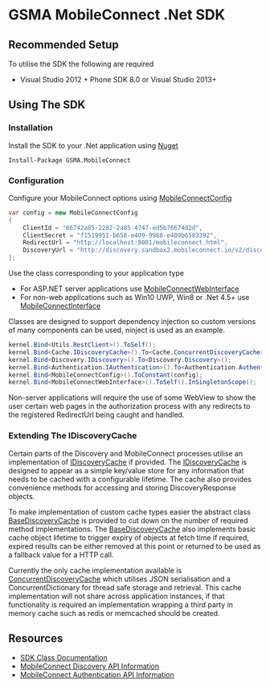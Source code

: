 # GSMA MobileConnect .Net SDK

## Recommended Setup

To utilise the SDK the following are required

- Visual Studio 2012 + Phone SDK 8.0 or Visual Studio 2013+

## Using The SDK

### Installation

Install the SDK to your .Net application using [Nuget](https://www.nuget.org/packages/GSMA.MobileConnect)

```posh
Install-Package GSMA.MobileConnect
```

### Configuration

Configure your MobileConnect options using [MobileConnectConfig](../Docs/GSMA.MobileConnect/MobileConnectConfig/README.md)

```csharp
var config = new MobileConnectConfig
{
    ClientId = "66742a85-2282-2a85-4747-ed5b76674d2d",
    ClientSecret = "f1519951-b658-e409-9988-e409b6583392",
    RedirectUrl = "http://localhost:8001/mobileconnect.html",
    DiscoveryUrl = "http://discovery.sandbox2.mobileconnect.io/v2/discovery/",
};
```

Use the class corresponding to your application type
- For ASP.NET server applications use [MobileConnectWebInterface](../Docs/GSMA.MobileConnect/MobileConnectWebInterface/README.md)
- For non-web applications such as Win10 UWP, Win8 or .Net 4.5+ use [MobileConnectInterface](../Docs/GSMA.MobileConnect/MobileConnectInterface/README.md)

Classes are designed to support dependency injection so custom versions of many components can be used, ninject is used as an example.

```csharp
kernel.Bind<Utils.RestClient>().ToSelf();
kernel.Bind<Cache.IDiscoveryCache>().To<Cache.ConcurrentDiscoveryCache>();
kernel.Bind<Discovery.IDiscovery>().To<Discovery.Discovery>();
kernel.Bind<Authentication.IAuthentication>().To<Authentication.Authentication>();
kernel.Bind<MobileConnectConfig>().ToConstant(config);
kernel.Bind<MobileConnectWebInterface>().ToSelf().InSingletonScope();
```

Non-server applications will require the use of some WebView to show the user certain web pages in the authorization process with any redirects to the registered RedirectUrl being caught and handled.

### Extending The IDiscoveryCache

Certain parts of the Discovery and MobileConnect processes utilise an implementation of [IDiscoveryCache](../Docs/GSMA.MobileConnect.Cache/IDiscoveryCache) if provided.
The [IDiscoveryCache](../Docs/GSMA.MobileConnect.Cache/IDiscoveryCache) is designed to appear as a simple key/value store for any information that needs to be cached with a configurable lifetime.
The cache also provides convenience methods for accessing and storing DiscoveryResponse objects.

To make implementation of custom cache types easier the abstract class [BaseDiscoveryCache](../Docs/GSMA.MobileConnect.Cache/IDiscoveryCache) is provided to cut down on the number of required method implementations.
The [BaseDiscoveryCache](../Docs/GSMA.MobileConnect.Cache/IDiscoveryCache) also implements basic cache object lifetime to trigger expiry of objects at fetch time if required, expired results can be either removed at this point or returned to be used as a fallback value for a HTTP call.

Currently the only cache implementation available is [ConcurrentDiscoveryCache](../Docs/GSMA.MobileConnect.Cache/ConcurrentDiscoveryCache) which utilises JSON serialisation and a ConcurrentDictionary for thread safe storage and retrieval.
This cache implementation will not share across application instances, if that functionality is required an implementation wrapping a third party in memory cache such as redis or memcached should be created.

## Resources

- [SDK Class Documentation](../Docs/README.md)
- [MobileConnect Discovery API Information](https://developer.mobileconnect.io/content/discovery-api-0)
- [MobileConnect Authentication API Information](https://developer.mobileconnect.io/content/mobile-connect-api)
